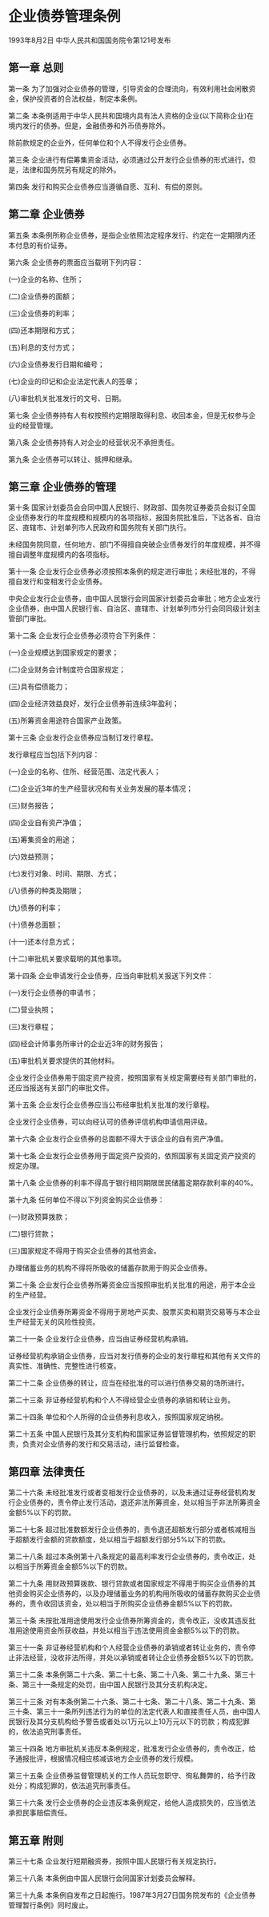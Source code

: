 # 企业债券管理条例

1993年8月2日 中华人民共和国国务院令第121号发布　

<!-- INFO END -->

## 第一章 总则

第一条 为了加强对企业债券的管理，引导资金的合理流向，有效利用社会闲散资金，保护投资者的合法权益，制定本条例。

第二条 本条例适用于中华人民共和国境内具有法人资格的企业(以下简称企业)在境内发行的债券。但是，金融债券和外币债券除外。

除前款规定的企业外，任何单位和个人不得发行企业债券。

第三条 企业进行有偿筹集资金活动，必须通过公开发行企业债券的形式进行。但是，法律和国务院另有规定的除外。

第四条 发行和购买企业债券应当遵循自愿、互利、有偿的原则。

## 第二章 企业债券

第五条 本条例所称企业债券，是指企业依照法定程序发行、约定在一定期限内还本付息的有价证券。

第六条 企业债券的票面应当载明下列内容：

(一)企业的名称、住所；

(二)企业债券的面额；

(三)企业债券的利率；

(四)还本期限和方式；

(五)利息的支付方式；

(六)企业债券发行日期和编号；

(七)企业的印记和企业法定代表人的签章；

(八)审批机关批准发行的文号、日期。

第七条 企业债券持有人有权按照约定期限取得利息、收回本金，但是无权参与企业的经营管理。

第八条 企业债券持有人对企业的经营状况不承担责任。

第九条 企业债券可以转让、抵押和继承。

## 第三章 企业债券的管理

第十条 国家计划委员会会同中国人民银行、财政部、国务院证券委员会拟订全国企业债券发行的年度规模和规模内的各项指标，报国务院批准后，下达各省、自治区、直辖市、计划单列市人民政府和国务院有关部门执行。

未经国务院同意，任何地方、部门不得擅自突破企业债券发行的年度规模，并不得擅自调整年度规模内的各项指标。

第十一条 企业发行企业债券必须按照本条例的规定进行审批；未经批准的，不得擅自发行和变相发行企业债券。

中央企业发行企业债券，由中国人民银行会同国家计划委员会审批；地方企业发行企业债券，由中国人民银行省、自治区、直辖市、计划单列市分行会同同级计划主管部门审批。

第十二条 企业发行企业债券必须符合下列条件：

(一)企业规模达到国家规定的要求；

(二)企业财务会计制度符合国家规定；

(三)具有偿债能力；

(四)企业经济效益良好，发行企业债券前连续3年盈利；

(五)所筹资金用途符合国家产业政策。

第十三条 企业发行企业债券应当制订发行章程。

发行章程应当包括下列内容：

(一)企业的名称、住所、经营范围、法定代表人；

(二)企业近3年的生产经营状况和有关业务发展的基本情况；

(三)财务报告；

(四)企业自有资产净值；

(五)筹集资金的用途；

(六)效益预测；

(七)发行对象、时间、期限、方式；

(八)债券的种类及期限；

(九)债券的利率；

(十)债券总面额；

(十一)还本付息方式；

(十二)审批机关要求载明的其他事项。

第十四条 企业申请发行企业债券，应当向审批机关报送下列文件：

(一)发行企业债券的申请书；

(二)营业执照；

(三)发行章程；

(四)经会计师事务所审计的企业近3年的财务报告；

(五)审批机关要求提供的其他材料。

企业发行企业债券用于固定资产投资，按照国家有关规定需要经有关部门审批的，还应当报送有关部门的审批文件。

第十五条 企业发行企业债券应当公布经审批机关批准的发行章程。

企业发行企业债券，可以向经认可的债券评信机构申请信用评级。

第十六条 企业发行企业债券的总面额不得大于该企业的自有资产净值。

第十七条 企业发行企业债券用于固定资产投资的，依照国家有关固定资产投资的规定办理。

第十八条 企业债券的利率不得高于银行相同期限居民储蓄定期存款利率的40%。

第十九条 任何单位不得以下列资金购买企业债券：

(一)财政预算拨款；

(二)银行贷款；

(三)国家规定不得用于购买企业债券的其他资金。

办理储蓄业务的机构不得将所吸收的储蓄存款用于购买企业债券。

第二十条 企业发行企业债券所筹资金应当按照审批机关批准的用途，用于本企业的生产经营。

企业发行企业债券所筹资金不得用于房地产买卖、股票买卖和期货交易等与本企业生产经营无关的风险性投资。

第二十一条 企业发行企业债券，应当由证券经营机构承销。

证券经营机构承销企业债券，应当对发行债券的企业的发行章程和其他有关文件的真实性、准确性、完整性进行核查。

第二十二条 企业债券的转让，应当在经批准的可以进行债券交易的场所进行。

第二十三条 非证券经营机构和个人不得经营企业债券的承销和转让业务。

第二十四条 单位和个人所得的企业债券利息收入，按照国家规定纳税。

第二十五条 中国人民银行及其分支机构和国家证券监督管理机构，依照规定的职责，负责对企业债券的发行和交易活动，进行监督检查。

## 第四章 法律责任

第二十六条 未经批准发行或者变相发行企业债券的，以及未通过证券经营机构发行企业债券的，责令停止发行活动，退还非法所筹资金，处以相当于非法所筹资金金额5%以下的罚款。

第二十七条 超过批准数额发行企业债券的，责令退还超额发行部分或者核减相当于超额发行金额的贷款额度，处以相当于超额发行部分5%以下的罚款。

第二十八条 超过本条例第十八条规定的最高利率发行企业债券的，责令改正，处以相当于所筹资金金额5%以下的罚款。

第二十九条 用财政预算拨款、银行贷款或者国家规定不得用于购买企业债券的其他资金购买企业债券的，以及办理储蓄业务的机构用所吸收的储蓄存款购买企业债券的，责令收回该资金，处以相当于所购买企业债券金额5%以下的罚款。

第三十条 未按批准用途使用发行企业债券所筹资金的，责令改正，没收其违反批准用途使用资金所获收益，并处以相当于违法使用资金金额5%以下的罚款。

第三十一条 非证券经营机构和个人经营企业债券的承销或者转让业务的，责令停止非法经营，没收非法所得，并处以承销或者转让企业债券金额5%以下的罚款。

第三十二条 本条例第二十六条、第二十七条、第二十八条、第二十九条、第三十条、第三十一条规定的处罚，由中国人民银行及其分支机构决定。

第三十三条 对有本条例第二十六条、第二十七条、第二十八条、第二十九条、第三十条、第三十一条所列违法行为的单位的法定代表人和直接责任人员，由中国人民银行及其分支机构给予警告或者处以1万元以上10万元以下的罚款；构成犯罪的，依法追究刑事责任。

第三十四条 地方审批机关违反本条例规定，批准发行企业债券的，责令改正，给予通报批评，根据情况相应核减该地方企业债券的发行规模。

第三十五条 企业债券监督管理机关的工作人员玩忽职守、徇私舞弊的，给予行政处分；构成犯罪的，依法追究刑事责任。

第三十六条 发行企业债券的企业违反本条例规定，给他人造成损失的，应当依法承担民事赔偿责任。

## 第五章 附则

第三十七条 企业发行短期融资券，按照中国人民银行有关规定执行。

第三十八条 本条例由中国人民银行会同国家计划委员会解释。

第三十九条 本条例自发布之日起施行。1987年3月27日国务院发布的《企业债券管理暂行条例》同时废止。